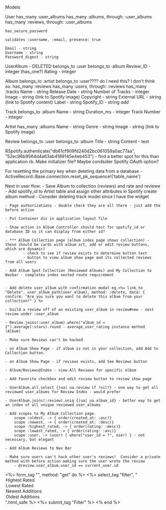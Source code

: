 Models

User
    has_many :user_albums
    has_many :albums, through: :user_albums
    has_many :reviews, through: :user_albums

    has_secure_password

    validates :username, :email, presence: true
    
    Email - string
    Username - string
    Password_digest - string

    
    

UserAlbum - DELETED
    belongs_to :user
    belongs_to :album
    Review_ID - integer (has_one?)
    Rating - integer



Album
    belongs_to :artist
    belongs_to :user???? do I need this?  I don't think so.
    has_many :reviews
    has_many :users, through: :reviews
    has_many :tracks
    Name - string
    Release Date - string
    Number of Tracks - integer
    Image - string (link to Spotify image)
    Copyright - string
    External URL - string (link to Spotify content)
    Label - string
    Spotify_ID - string *add*



Track
    belongs_to :album
    Name - string
    Duration_ms - integer
    Track Number - integer


Artist
    has_many :albums
    Name - string
    Genre - string
    Image - string (link to Spotify image)


Review
    belongs_to :user
    belongs_to :album
    Title - string
    Content - text


RSpotify.authenticate("db61cf909fd240d2bc061059a0ac77aa", "52ec96b9564d4a63ab4189145e4eb453")
    - find a better spot for this than application rb.  Make initializer file?  Maybe condsider Spotify OAuth option?

For resetting the primary key when deleting data from a database
    - ActiveRecord::Base.connection.reset_pk_sequence!('table_name') 

Next in user flow:
    - Save Album to collection (reviews) and rate and reviewe
    - Add spotify_id to Artist table and assign other attributes in Spotify create album method
    - Consider deleting track model since I have the widget

    - Page authorizations - double check they are all there - just add the before action

    - Put Container div in application layout file 

    - Show action in Album Controller should test for spotify_id or database ID so it can display from either id?

    - *** Album Collection page (album index page shows collection) - these should be cards with album art, add or edit review buttons, which are dynamic)
            - check to see if review exists to determine button text
            - button to view album show page and its collected reviews from all users

    - Add Album Spot Collection (Reviewed Albums) and My Collection to Navbar - completes index nested route requirement


    - Add delete user_album with confirmation modal eg.<%= link_to "Delete", user_album_path(user_album), method: :delete, data: { confirm: "Are you sure you want to delete this album from your collection?" } %>

    - build a review off of an existing user_album in review#new - nest review under :user_album

    - Review.joins(:user_album).where("album_id = 2").average(:stars).round - average_user_rating instance method (Album)

    - Make sure Reviews can't be hacked

    - on Album Show Page - if album is not in your collection, add Add to Collection button.

    - on Album Show Page - if reviews exists, add See Reviews button

    - Album/Reviews@Index - view All Reviews for specific album

    - Add Favorite checkbox and edit review button to review show page

    - UserAlbum.all.select {|ua| ua.review if !nil?} - one way to get all reviewed user_albums for Review Index - would prefer

    - UserAlbum.joins(:review).uniq {|ua| ua.album_id} - better way to get an index of all unique reviewed user_albums

    - Add scopes to My Album Collection page.
        scope :oldest, -> { order(created_at: :asc)}
        scope :newest, -> { order(created_at: :desc)}
        scope :highest_rated, -> { order(rating: :desc)}
        scope :lowest_rated, -> { order(rating: :asc)}
        scope :user, -> (user) { where("user_id = ?", user) } - not necessary, but elegant

    - Add Album Reviews to Nav Bar 

    - Make sure users can't hack other user's reviews!  Consider a private method with before action making sure the user wrote the review
        - @review.user_album.user_id == current_user.id

<%= form_tag "", method: "get" do %>
        <%= select_tag "filter", "<option>Highest Rated</option><option>Lowest Rated</option><option>Newest Additions</option><option>Oldest Additions</option>".html_safe %>
        <%= submit_tag "Filter" %>
<% end %>






